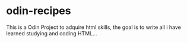 # odin-recipes
This is a Odin Project to adquire html skills, the goal is to write all i have learned studying and coding HTML... 
